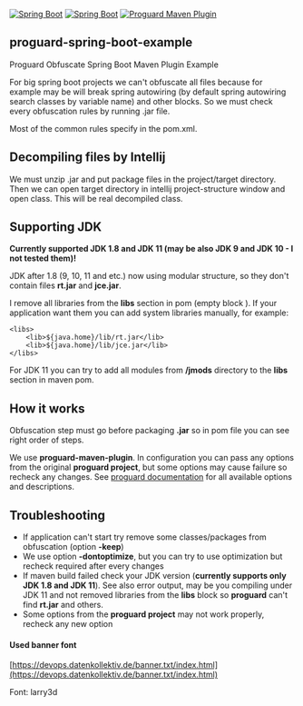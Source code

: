 [![Spring Boot](https://img.shields.io/badge/Spring%20Boot-2.1.9-green.svg)](https://projects.spring.io/spring-boot/)
[![Spring Boot](https://img.shields.io/badge/JDK-11-green.svg)](https://projects.spring.io/spring-boot/)
[![Proguard Maven Plugin](https://img.shields.io/badge/Proguard%20Maven%20Plugin-6.2.0-blue.svg)](https://sourceforge.net/projects/proguard/)

## proguard-spring-boot-example
Proguard Obfuscate Spring Boot Maven Plugin Example

For big spring boot projects we can't obfuscate all files because for example may be will break spring autowiring 
(by default spring autowiring search classes by variable name) and other blocks. So we must check every obfuscation 
rules by running .jar file. 

Most of the common rules specify in the pom.xml.

## Decompiling files by Intellij
We must unzip .jar and put package files in the project/target directory. Then we can open target directory in intellij 
project-structure window and open class. This will be real decompiled class.

## Supporting JDK
**Currently supported JDK 1.8 and JDK 11 (may be also JDK 9 and JDK 10 - I not tested them)!**

JDK after 1.8 (9, 10, 11 and etc.) now using modular structure, so they don't contain files 
**rt.jar** and **jce.jar**.

I remove all libraries from the **libs** section in pom (empty block **<libs></libs>**). If your application want
them you can add system libraries manually, for example:
```
<libs>
    <lib>${java.home}/lib/rt.jar</lib>
    <lib>${java.home}/lib/jce.jar</lib>
</libs>
```
For JDK 11 you can try to add all modules from **<jdk-path>/jmods** directory to the **libs** section in maven pom.

## How it works
Obfuscation step must go before packaging **.jar** so in pom file you can see right order of steps.

We use **proguard-maven-plugin**. In configuration you can pass any options from the original **proguard project**,
but some options may cause failure so recheck any changes. See [proguard documentation](https://www.guardsquare.com/en/products/proguard/manual/examples#application)
for all available options and descriptions.

## Troubleshooting
  - If application can't start try remove some classes/packages from obfuscation (option **-keep**)
  - We use option **-dontoptimize**, but you can try to use optimization but recheck required after every changes
  - If maven build failed check your JDK version (**currently supports only JDK 1.8 and JDK 11**). See also error 
    output, may be you compiling under JDK 11 and not removed libraries from the **libs** block so **proguard**
    can't find **rt.jar** and others.
  - Some options from the **proguard project** may not work properly, recheck any new option

#### Used banner font
[https://devops.datenkollektiv.de/banner.txt/index.html](https://devops.datenkollektiv.de/banner.txt/index.html)

Font: larry3d

